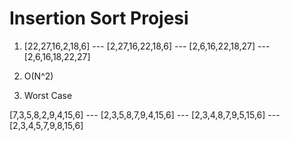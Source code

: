 # Insertion Sort Projesi

1) [22,27,16,2,18,6]  --- [2,27,16,22,18,6] --- [2,6,16,22,18,27] --- [2,6,16,18,22,27]

2) O(N^2)

3) Worst Case


[7,3,5,8,2,9,4,15,6] --- [2,3,5,8,7,9,4,15,6] --- [2,3,4,8,7,9,5,15,6] --- [2,3,4,5,7,9,8,15,6]

